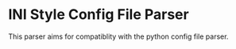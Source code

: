 INI Style Config File Parser 
============================

This parser aims for compatiblity with the python config file parser.
